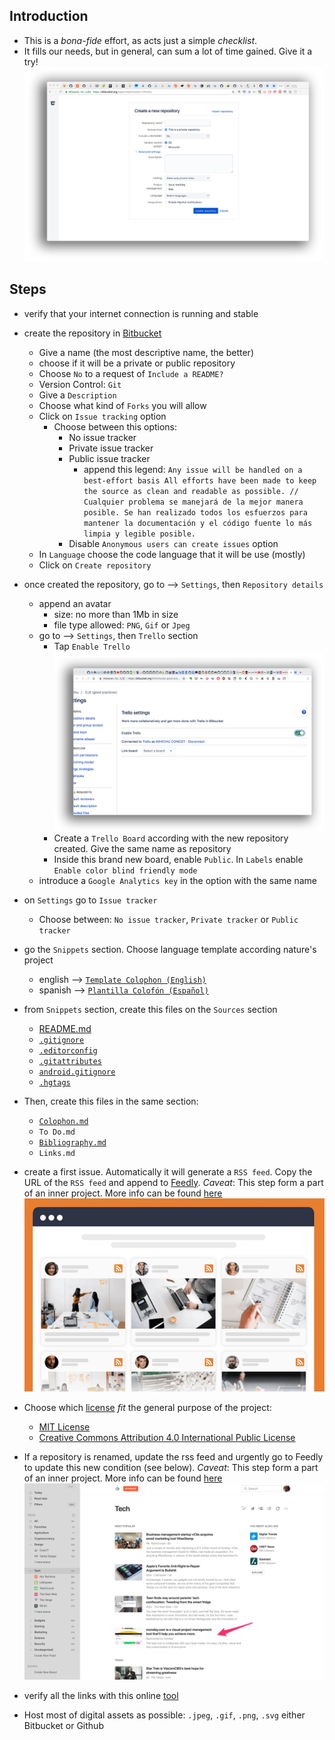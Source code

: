 ## Introduction
* This is a _bona-fide_ effort, as acts just a simple _checklist_. 
* It fills our needs, but in general, can sum a lot of time gained. Give it a try!
![repository.png](images/1675859675-repository.png)

## Steps
* verify that your internet connection is running and stable
* create the repository in [Bitbucket](https://bitbucket.org/)
    - Give a name (the most descriptive name, the better)
    - choose if it will be a private or public repository
    - Choose `No` to a request of `Include a README?`
    - Version Control: `Git`
    - Give a `Description`
    - Choose what kind of `Forks` you will allow
    - Click on `Issue tracking` option
        - Choose between this options:
            + No issue tracker
            + Private issue tracker
            + Public issue tracker
                * append this legend: `Any issue will be handled on a best-effort basis All efforts have been made to keep the source as clean and readable as possible. //  Cualquier problema se manejará de la mejor manera posible. Se han realizado todos los esfuerzos para mantener la documentación y el código fuente lo más limpia y legible posible.`
            + Disable `Anonymous users can create issues` option
    - In `Language` choose the code language that it will be use (mostly)
    - Click on `Create repository`
* once created the repository, go to --> `Settings`, then `Repository details`
    - append an avatar
        - size: no more than 1Mb in size
        - file type allowed: `PNG`, `Gif` or `Jpeg`
    - go to --> `Settings`, then `Trello` section
        - Tap `Enable Trello`
        ![boards.png](images/15621379-trello_enabled.png)
        - Create a `Trello Board` according with the new repository created. Give the same name as repository
        - Inside this brand new board, enable `Public`. In `Labels` enable `Enable color blind friendly mode`
    - introduce a `Google Analytics key` in the option with the same name
* on `Settings` go to `Issue tracker`
    - Choose between: `No issue tracker`, `Private tracker` or `Public tracker`
* go the `Snippets` section. Choose language template according nature's project 
    - english  --> [`Template Colophon (English)`](https://bitbucket.org/snippets/imhicihu/4ep4g6/template-colophon-english)
    - spanish --> [`Plantilla Colofón (Español)`](https://bitbucket.org/snippets/imhicihu/xeMxGj/plantilla-colof-n-espa-ol)
* from `Snippets` section, create this files on the `Sources` section
    - [README.md](https://bitbucket.org/imhicihu/workspace/snippets/zea8aE/template-rationale-english)
    - [`.gitignore`](https://bitbucket.org/snippets/imhicihu/ak84yb/gitignore)
    - [`.editorconfig`](https://bitbucket.org/snippets/imhicihu/A8akG5/editorconfig)
    - [`.gitattributes`](https://bitbucket.org/snippets/imhicihu/Kzxq86/gitattributes)
    - [`android.gitignore`](https://bitbucket.org/snippets/imhicihu/BMX8ja)
    - [`.hgtags`](https://stackoverflow.com/questions/4472804/what-is-the-purpose-of-having-hgtags)
* Then, create this files in the same section:
    - [`Colophon.md`](https://bitbucket.org/snippets/imhicihu/4ep4g6/template-colophonmd)
    - `To Do.md`
    - [`Bibliography.md`](https://bitbucket.org/snippets/imhicihu/xAMydX/bibliography-template)
    - `Links.md`
* create a first issue. Automatically it will generate a `RSS feed`. Copy the URL of the `RSS feed` and append to [Feedly](feedly.com). _Caveat_: This step form a part of an inner project. More info can be found [here](https://bitbucket.org/imhicihu/rss-feeds-self-tracking-control-of-repositories/overview)
![rss.png](images/RSS.png)

* Choose which [license](https://choosealicense.com/) _fit_ the general purpose of the project:
    - [MIT License](https://bitbucket.org/snippets/imhicihu/Arozob/mit-license)
    - [Creative Commons Attribution 4.0 International Public License](https://bitbucket.org/snippets/imhicihu/qnzz7q/creative-commons-legal-documentationmd)
* If a repository is renamed, update the rss feed and urgently go to Feedly to update this new condition (see below). _Caveat_: This step form a part of an inner project. More info can be found [here](https://bitbucket.org/imhicihu/rss-feeds-self-tracking-control-of-repositories/overview)
![feedly.png](images/feedly.png)
* verify all the links with this online [tool](https://www.deadlinkchecker.com/)
* Host most of digital assets as possible: `.jpeg`, `.gif`, `.png`, `.svg` either Bitbucket or Github
